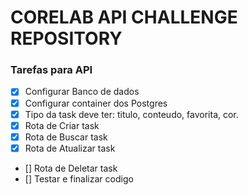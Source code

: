 # CORELAB API CHALLENGE REPOSITORY

### Tarefas para API

- [x] Configurar Banco de dados
- [x] Configurar container dos Postgres
- [x] Tipo da task deve ter: titulo, conteudo, favorita, cor.
- [x] Rota de Criar task
- [x] Rota de Buscar task
- [x] Rota de Atualizar task
- [] Rota de Deletar task
- [] Testar e finalizar codigo
